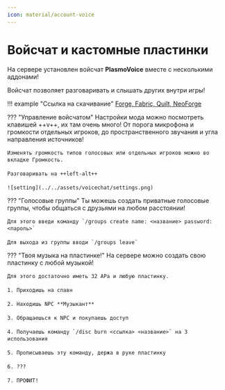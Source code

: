 ```yaml
---
icon: material/account-voice
---
```


# Войсчат и кастомные пластинки

На сервере установлен войсчат **PlasmoVoice** вместе с несколькими аддонами!

Войсчат позволяет разговаривать и слышать других внутри игры!

!!! example "Ссылка на скачивание"
    [Forge, Fabric, Quilt, NeoForge](https://modrinth.com/plugin/plasmo-voice/versions?l=forge&l=fabric&g=1.20.1)

??? "Управление войсчатом"
    Настройки мода можно посмотреть клавишей ++v++, их там очень много! От порога микрофона и громкости отдельных игроков, до пространственного звучания и угла направления источников!

    Изменять громкость типов голосовых или отдельных игроков можно во вкладке Громкость.

    Разговаривать на ++left-alt++

    ![setting](../../assets/voicechat/settings.png)

??? "Голосовые группы"
    Ты можешь создать приватные голосовые группы, чтобы общаться с друзьями на любом расстоянии!

    Для этого введи команду `/groups create name: <название> password: <пароль>`

    Для выхода из группы вводи `/groups leave`

??? "Твоя музыка на пластинке!"
    На сервере можно создать свою пластинку с любой музыкой!

    Для этого достаточно иметь 32 АРа и любую пластинку.

    1. Приходишь на спавн

    2. Находишь NPC **Музыкант**

    3. Обращаешься к NPC и покупаешь доступ
    
    4. Получаешь команду `/disc burn <ссылка> <название>` на 3 использования

    5. Прописываешь эту команду, держа в руке пластинку

    6. ???

    7. ПРОФИТ!